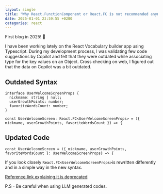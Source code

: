 ```yaml
---
layout: single
title: "Why React.FunctionComponent or React.FC is not recommended anymore"
date: 2025-01-01 23:59:55 +0200
categories: react
---
```


First blog in 2025! 🥳

I have been working lately on the React Vocabulary builder app using Typescript. During my development process, I was validating few code suggestions by Copilot and felt that they were outdated while associating type for the key values on an Object. Cross checking on web, I figured out that the data on Copilot was a bit outdated.

## Outdated Syntax

```
interface UserWelcomeScreenProps {
  nickname: string | null;
  userGrowthPoints: number;
  favoriteWordsCount: number;
}

const UserWelcomeScreen: React.FC<UserWelcomeScreenProps> = ({ nickname, userGrowthPoints, favoriteWordsCount }) => {

```

## Updated Code

```
const UserWelcomeScreen = ({ nickname, userGrowthPoints, favoriteWordsCount }: UserWelcomeScreenProps) => {
```

If you look closely `React.FC<UserWelcomeScreenProps>`is rewritten differently and in a simple way in the new syntax.

[Reference link explaining it is deprecated](https://react-typescript-cheatsheet.netlify.app/docs/basic/getting-started/function_components/)

P.S - Be careful when using LLM generated codes.
